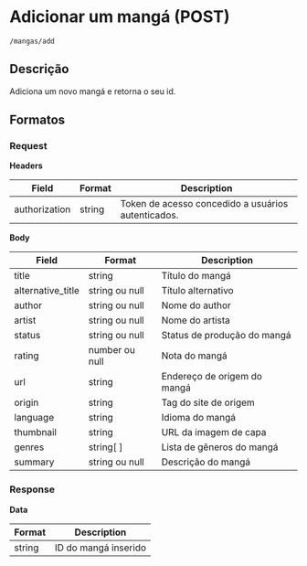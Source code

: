 # Adicionar um mangá (POST)

`/mangas/add`

## Descrição

Adiciona um novo mangá e retorna o seu id.

## Formatos

### Request

**Headers**

| Field         | Format | Description                                        |
| ------------- | ------ | -------------------------------------------------- |
| authorization | string | Token de acesso concedido a usuários autenticados. |

**Body**

| Field             | Format         | Description                 |
| ----------------- | -------------- | --------------------------- |
| title             | string         | Título do mangá             |
| alternative_title | string ou null | Título alternativo          |
| author            | string ou null | Nome do author              |
| artist            | string ou null | Nome do artista             |
| status            | string ou null | Status de produção do mangá |
| rating            | number ou null | Nota do mangá               |
| url               | string         | Endereço de origem do mangá |
| origin            | string         | Tag do site de origem       |
| language          | string         | Idioma do mangá             |
| thumbnail         | string         | URL da imagem de capa       |
| genres            | string[ ]      | Lista de gêneros do mangá   |
| summary           | string ou null | Descrição do mangá          |

### Response

**Data**

| Format | Description          |
| ------ | -------------------- |
| string | ID do mangá inserido |
